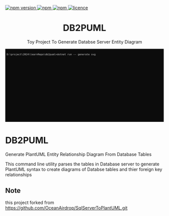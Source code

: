 <p >
  <a href="">
    <img alt="npm version" src="https://badgen.net/github/commits/ahsanu123/learnRepo/">
  </a>
  <a href="">
    <img alt="npm" src="https://badgen.net/github/contributors/ahsanu123/learnRepo/">
  </a>
  <a href="">
    <img alt="npm" src="https://badgen.net/github/branches/ahsanu123/learnRepo/">
  </a>
  <a href="https://github.com/ahsanu123/erpPlanner/blob/main/LICENSE">
    <img alt="licence" src="https://badgen.net/github/license/ahsanu123/learnRepo/">
  </a>
</p>

<h1 align="center">DB2PUML</h1>
<p align="center">Toy Project To Generate Databse Server Entity Diagram </p>

<p align="center">  
   <img src="https://raw.githubusercontent.com/ahsanu123/learnRepo/main/db2puml/db2puml_gif.gif" alt="db2puml">
</p>

# DB2PUML
Generate PlantUML Entity Relationship Diagram From Database Tables

This command line utility parses the tables in Database server to generate PlantUML syntax to create diagrams of Databse tables and thier foreign key relationships 

## Note
this project forked from https://github.com/OceanAirdrop/SqlServerToPlantUML.git

